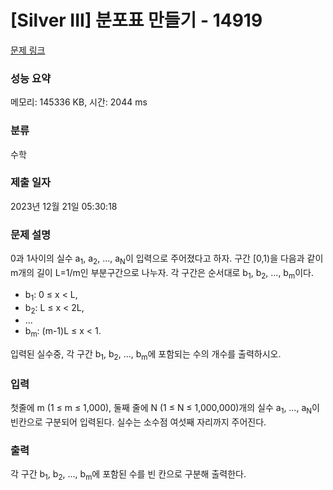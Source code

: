 # [Silver III] 분포표 만들기 - 14919 

[문제 링크](https://www.acmicpc.net/problem/14919) 

### 성능 요약

메모리: 145336 KB, 시간: 2044 ms

### 분류

수학

### 제출 일자

2023년 12월 21일 05:30:18

### 문제 설명

<p>0과 1사이의 실수 a<sub>1</sub>, a<sub>2</sub>, ..., a<sub>N</sub>이 입력으로 주어졌다고 하자.  구간 [0,1)을 다음과 같이 m개의 길이 L=1/m인 부분구간으로 나누자. 각 구간은 순서대로 b<sub>1</sub>, b<sub>2</sub>, ..., b<sub>m</sub>이다.</p>

<ul>
	<li>b<sub>1</sub>: 0 ≤ x < L,</li>
	<li>b<sub>2</sub>: L ≤ x < 2L,</li>
	<li>...</li>
	<li>b<sub>m</sub>: (m-1)L ≤ x < 1.</li>
</ul>

<p>입력된 실수중, 각 구간 b<sub>1</sub>, b<sub>2</sub>, ..., b<sub>m</sub>에 포함되는 수의 개수를 출력하시오.</p>

### 입력 

 <p>첫줄에 m (1 ≤ m ≤ 1,000), 둘째 줄에 N (1 ≤ N ≤ 1,000,000)개의 실수 a<sub>1</sub>, …, a<sub>N</sub>이 빈칸으로 구분되어 입력된다. 실수는 소수점 여섯째 자리까지 주어진다.</p>

### 출력 

 <p>각 구간 b<sub>1</sub>, b<sub>2</sub>, ..., b<sub>m</sub>에 포함된 수를 빈 칸으로 구분해 출력한다.</p>


